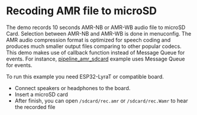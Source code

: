 # Recoding AMR file to microSD 

The demo records 10 seconds AMR-NB or AMR-WB audio file to microSD Card. Selection between AMR-NB and AMR-WB is done in menuconfig. The AMR audio compression format is optimized for speech coding and produces much smaller output files comparing to other popular codecs.
This demo makes use of callback function instead of Message Queue for events.
For instance, [pipeline_amr_sdcard](examples/recorder/pipeline_amr_sdcard) example uses Message Queue for events.

To run this example you need ESP32-LyraT or compatible board.

- Connect speakers or headphones to the board. 
- Insert a microSD card 
- After finish, you can open `/sdcard/rec.amr` or `/sdcard/rec.Wamr` to hear the recorded file
